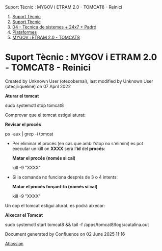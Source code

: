 Suport Tècnic : MYGOV i ETRAM 2.0 - TOMCAT8 - Reinici  

1.  [Suport Tècnic](index.html)
2.  [Suport Tècnic](13893782.html)
3.  [04 - Tècnica de sistemes + 24x7 + Padró](26313202.html)
4.  [Plataformes](Plataformes_41520520.html)
5.  [MYGOV i ETRAM 2.0 - TOMCAT8](MYGOV-i-ETRAM-2.0---TOMCAT8_41520762.html)

Suport Tècnic : MYGOV i ETRAM 2.0 - TOMCAT8 - Reinici
=====================================================

Created by Unknown User (otecobernal), last modified by Unknown User (otecjriquelme) on 07 April 2022

**Aturar el tomcat**

sudo systemctl stop tomcat8

  

Comprovar que el tomcat estigui aturat:

**Revisar el procés**

ps -aux | grep -i tomcat

  

*   Per eliminar el procés (en cas que amb l'stop no s'elimini) es pot executar un kill on **XXXX** serà l'**id** del **procés**:
    
    **Matar el procés (només si cal)**
    
    kill -9 "XXXX"
    
*   Si la comanda no funciona després de 3 o 4 intents:
    
    **Matar el procés forçant-lo (només si cal)**
    
    kill -9 "XXXX"
    

  

Un cop el tomcat estigui aturat, es podrà aixecar:

**Aixecar el Tomcat**

sudo systemctl start tomcat8 && tail -f /apps/tomcat8/logs/catalina.out

Document generated by Confluence on 02 June 2025 11:16

[Atlassian](http://www.atlassian.com/)